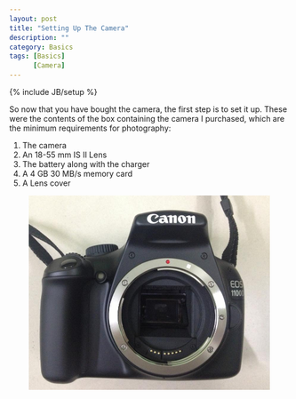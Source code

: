 ```yaml
---
layout: post
title: "Setting Up The Camera"
description: ""
category: Basics 
tags: [Basics]
      [Camera]
---
```

{% include JB/setup %}

So now that you have bought the camera, the first step is to set it up.
These were the contents of the box containing the camera I purchased, which are the minimum requirements for photography:

1. The camera 
2. An 18-55 mm IS II Lens
3. The battery along with the charger
4. A 4 GB 30 MB/s memory card
5. A Lens cover

<center> <img src='/resources/Post1/pic1.jpg' height='350' title='The Camera Body'/></center>


